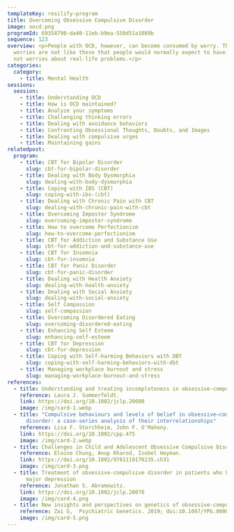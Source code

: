 ```yaml
---
templateKey: resilify-program
title: Overcoming Obsessive Compulsive Disorder
image: oocd.png
programId: 69358790-da40-11eb-b9ea-550d51a1089b
sequence: 123
overview: <p>People with OCD, however, can become consumed by worry. These
  worries are not like those that people would normally expect to have; they are
  not worries about real-life problems.</p>
categories:
  category:
    - title: Mental Health
sessions:
  session:
    - title: Understanding OCD
    - title: How is OCD maintained?
    - title: Analyze your symptoms
    - title: Challenging thinking errors
    - title: Dealing with avoidance behaviors
    - title: Confronting Obsessional Thoughts, Doubts, and Images
    - title: Dealing with compulsive urges
    - title: Maintaining gains
relatedpost:
  program:
    - title: CBT for Bipolar Disorder
      slug: cbt-for-bipolar-disorder
    - title: Dealing with Body Dysmorphia
      slug: dealing-with-body-dysmorphia
    - title: Coping with IBS (CBT)
      slug: coping-with-ibs-(cbt)
    - title: Dealing with Chronic Pain with CBT
      slug: dealing-with-chronic-pain-with-cbt
    - title: Overcoming Imposter Syndrome
      slug: overcoming-imposter-syndrome
    - title: How to overcome Perfectionism
      slug: how-to-overcome-perfectionism
    - title: CBT for Addiction and Substance Use
      slug: cbt-for-addiction-and-substance-use
    - title: CBT for Insomnia
      slug: cbt-for-insomnia
    - title: CBT for Panic Disorder
      slug: cbt-for-panic-disorder
    - title: Dealing with Health Anxiety
      slug: dealing-with-health-anxiety
    - title: Dealing with Social Anxiety
      slug: dealing-with-social-anxiety
    - title: Self Compassion
      slug: self-compassion
    - title: Overcoming Disordered Eating
      slug: overcoming-disordered-eating
    - title: Enhancing Self Esteem
      slug: enhancing-self-esteem
    - title: CBT for Depression
      slug: cbt-for-depression
    - title: Coping with Self-harming Behaviors with DBT
      slug: coping-with-self-harming-behaviors-with-dbt
    - title: Managing workplace burnout and stress
      slug: managing-workplace-burnout-and-stress
references:
  - title: Understanding and treating incompleteness in obsessive-compulsive disorder
    reference: Laura J. Summerfeldt.
    link: https://doi.org/10.1002/jclp.20080
    image: /img/card-1.webp
  - title: "Compulsive behaviours and levels of belief in obsessive–compulsive
      disorder: a case-series analysis of their interrelationships"
    reference: Lisa F. Storchheim, John F. O'Mahony.
    link: https://doi.org/10.1002/cpp.475
    image: /img/card-2.webp
  - title: Challenges in Child and Adolescent Obsessive Compulsive Disorder
    reference: Elaine Chung, Anup Kharod, Isobel Heyman.
    link: https://doi.org/10.1002/9781119170235.ch31
    image: /img/card-3.png
  - title: Treatment of obsessive-compulsive disorder in patients who have comorbid
      major depression
    reference: Jonathan S. Abramowitz.
    link: https://doi.org/10.1002/jclp.20078
    image: /img/card-4.png
  - title: New insights and perspectives on genetics of obsessive-compulsive disorder
    reference: Zai G,  Psychiatric Genetics. 2019; doi:10.1097/YPG.0000000000000230.
    image: /img/card-5.png
---
```

